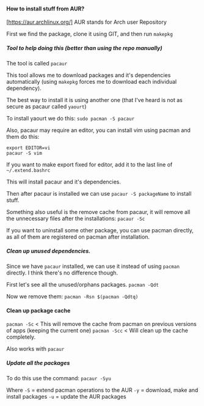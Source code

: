 #### How to install stuff from AUR?

[https://aur.archlinux.org/] AUR stands for Arch user Repository

First we find the package, clone it using GIT, and then run
`makepkg`

##### Tool to help doing this (better than using the repo manually)
The tool is called `pacaur`

This tool allows me to download packages and it's dependencies automatically (using `makepkg` forces me to download each individual dependency).

The best way to install it is using another one (that I've heard is not as secure as pacaur called `yaourt`)

To install yaourt we do this:
`sudo pacman -S pacaur`

Also, pacaur may require an editor, you can install vim using pacman and them do this:
```
export EDITOR=vi
pacaur -S vim
```

If you want to make export fixed for editor, add it to the last line of `~/.extend.bashrc`

This will install pacaur and it's dependencies.

Then after pacaur is installed we can use `pacaur -S packageName` to install stuff.

Something also useful is the remove cache from pacaur, it will remove all the unnecessary files after the installations:
`pacaur -Sc`

If you want to uninstall some other package, you can use pacman directly, as all of them are registered on pacman after installation.

##### Clean up unused dependencies.
Since we have `pacaur` installed, we can use it instead of using `pacman` directly.
I think there's no difference though.

First let's see all the unused/orphans packages.
`pacman -Qdt`

Now we remove them:
`pacman -Rsn $(pacman -Qdtq)`

#### Clean up package cache
`pacman -Sc` < This will remove the cache from pacman on previous versions of apps (keeping the current one)
`pacman -Scc` < Will clean up the cache completely.

Also works with `pacaur`

##### Update all the packages
To do this use the command:
`pacaur -Syu`

Where `-S` = extend pacman operations to the AUR
      `-y` = download, make and install packages
      `-u` = update the AUR packages 
